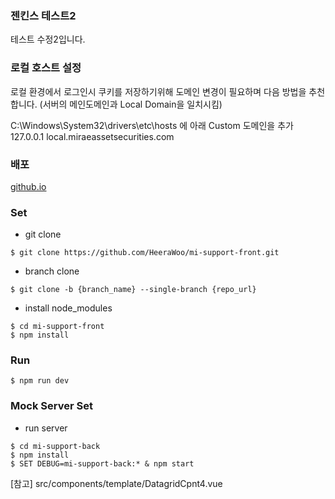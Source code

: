 ### 젠킨스 테스트2

테스트 수정2입니다.

### 로컬 호스트 설정

로컬 환경에서 로그인시 쿠키를 저장하기위해 도메인 변경이 필요하며 다음 방법을 추천합니다.
(서버의 메인도메인과 Local Domain을 일치시킴)

C:\Windows\System32\drivers\etc\hosts 에 아래 Custom 도메인을 추가
127.0.0.1 local.miraeassetsecurities.com

### 배포

[github.io](https://kimminje0ng.github.io)

### Set

-   git clone

```
$ git clone https://github.com/HeeraWoo/mi-support-front.git
```

-   branch clone

```
$ git clone -b {branch_name} --single-branch {repo_url}
```

-   install node_modules

```
$ cd mi-support-front
$ npm install
```

### Run

```
$ npm run dev
```

### Mock Server Set

-   run server

```
$ cd mi-support-back
$ npm install
$ SET DEBUG=mi-support-back:* & npm start
```

[참고] src/components/template/DatagridCpnt4.vue
